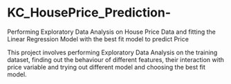 # KC_HousePrice_Prediction-
Performing Exploratory Data Analysis on House Price Data and fitting the Linear Regression Model with the best fit model to predict Price 

This project involves performing Exploratory Data Analysis on the training dataset, finding out the behaviour of different features, their 
interaction with price variable and trying out different model and choosing the best fit model.
